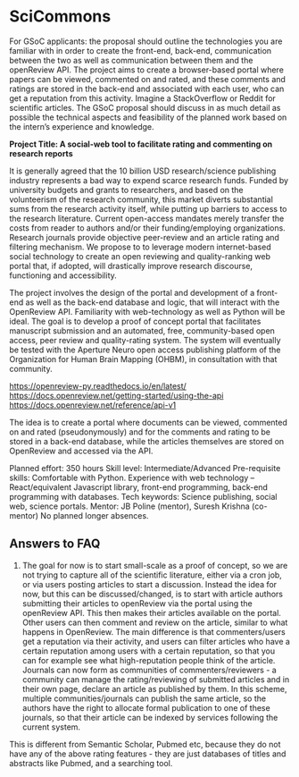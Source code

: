 # SciCommons

For GSoC applicants: the proposal should outline the technologies you are familiar with in order to create the front-end, back-end, communication between the two as well as communication between them and the openReview API. The project aims to create a browser-based portal where papers can be viewed, commented on and rated, and these comments and ratings are stored in the back-end and associated with each user, who can get a reputation from this activity. Imagine a StackOverflow or Reddit for scientific articles. The GSoC proposal should discuss in as much detail as possible the technical aspects and feasibility of the planned work based on the intern’s experience and knowledge.

**Project Title: A social-web tool to facilitate rating and commenting on research reports**
 
It is generally agreed that the 10 billion USD research/science publishing industry represents a bad way to expend scarce research funds. Funded by university budgets and grants to researchers, and based on the volunteerism of the research community, this market diverts substantial sums from the research activity itself, while putting up barriers to access to the research literature. Current open-access mandates merely transfer the costs from reader to authors and/or their funding/employing organizations. Research journals provide objective peer-review and an article rating and filtering mechanism. We propose to to leverage modern internet-based social technology to create an open reviewing and quality-ranking web portal that, if adopted, will drastically improve research discourse, functioning and accessibility.
 
The project involves the design of the portal and development of a front-end as well as the back-end database and logic, that will interact with the OpenReview API. Familiarity with web-technology as well as Python will be ideal. The goal is to develop a proof of concept portal that facilitates manuscript submission and an automated, free, community-based open access, peer review and quality-rating system. The system will eventually be tested with the Aperture Neuro open access publishing platform of the Organization for Human Brain Mapping (OHBM), in consultation with that community.

https://openreview-py.readthedocs.io/en/latest/
https://docs.openreview.net/getting-started/using-the-api
https://docs.openreview.net/reference/api-v1

The idea is to create a portal where documents can be viewed, commented on and rated (pseudonymously) and for the comments and rating to be stored in a back-end database, while the articles themselves are stored on OpenReview and accessed via the API.
 
Planned effort: 350 hours 
Skill level: Intermediate/Advanced
Pre-requisite skills: Comfortable with Python. Experience with web technology – React/equivalent Javascript library, front-end programming, back-end programming with databases.
Tech keywords: Science publishing, social web, science portals.
Mentor: JB Poline (mentor), Suresh Krishna (co-mentor)
No planned longer absences.

Answers to FAQ
--------------
1. The goal for now is to start small-scale as a proof of concept, so we are not trying to capture all of the scientific literature, either via a cron job, or via users posting articles to start a discussion. Instead the idea for now, but this can be discussed/changed, is to start with article authors submitting their articles to openReview via the portal using the openReview API. This then makes their articles available on the portal. Other users can then comment and review on the article, similar to what happens in OpenReview. The main difference is that commenters/users get a reputation via their activity, and users can filter articles who have a certain reputation among users with a certain reputation, so that you can for example see what high-reputation people think of the article. Journals can now form as communities of commenters/reviewers - a community can manage the rating/reviewing of submitted articles and in their own page, declare an article as published by them. In this scheme, multiple communities/journals can publish the same article, so the authors have the right to allocate formal publication to one of these journals, so that their article can be indexed by services following the current system.

This is different from Semantic Scholar, Pubmed etc, because they do not have any of the above rating features - they are just databases of titles and abstracts like Pubmed, and a searching tool.

